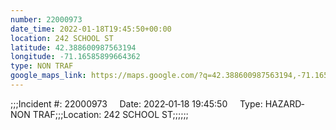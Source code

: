 ```yaml
---
number: 22000973
date_time: 2022-01-18T19:45:50+00:00
location: 242 SCHOOL ST
latitude: 42.388600987563194
longitude: -71.16585899664362
type: NON TRAF
google_maps_link: https://maps.google.com/?q=42.388600987563194,-71.16585899664362
---
```


;;;Incident #: 22000973     Date: 2022‐01‐18 19:45:50     Type: HAZARD‐NON TRAF;;;Location: 242 SCHOOL ST;;;;;;
